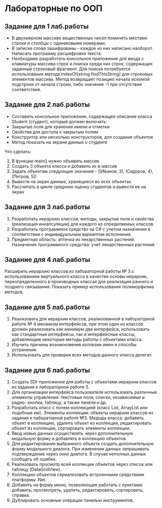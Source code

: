 # Лабораторные по ООП

## Задание для 1 лаб.работы

- В двухмерном массиве вещественных чисел поменять местами строки и столбцы с одинаковыми номерами.
- В записке слова зашифрованы – каждое из них написано наоборот. Написать программу расшифровки текста.
- Необходимо разработать консольное приложение для ввода с клавиатуры массива строк и поиска среди них строк, содержащих заданный строковый фрагмент.  Для поиска потребуется использование метода IndexOf(string findThisString) для строковых элементов массива. Метод возвращает позицию начала искомой подстроки от начала строки, либо значение -1 при отсутствии соответствия. 

## Задание для 2 лаб.работы

- Составить консольное приложение, содержащее описание класса Student (студент), который должен включать:
- Закрытые поля для хранения имени и отметки
- Свойства для доступа к закрытым полям
- Конструктор или несколько конструкторов, для создания объектов
- Метод показать на экране данные о студенте

Что сделать:
1.	В функции main() нужно объявить массив
2.	Создать 3 объекта класса и добавить их в массив
3.	Задать объектам следующие значения - ((Иванов, 3), (Сидоров, 4), (Петров, 5))
4.	Вывести на экран данные, хранящиеся во всех объектах.
5.	Рассчитать в цикле среднюю оценку студентов и вывести ее на экран

## Задание для 3 лаб.работы

1. Разработать иерархию классов, методы, закрытые поля и свойства (реализация инкапсуляции) для каждого из определяемых классов. 
2. Разработать программное средство на C# с учетом назначения в соответствии с индивидуальным вариантом исполнения. 
3. Предметная область: аптечка из лекарственных растений. Назначение программного средства: учет лекарственных растений.

## Задание для 4 лаб.работы

Расширить иерархию классов из лабораторной работы № 3 с использованием виртуального класса в качестве основы иерархии, 
переопределенного в производных классах для реализации раннего и позднего связывания. 
Показать пример использования полиморфизма методов.

## Задание для 5 лаб.работы

1. Реализовать для иерархии классов, реализованной в лабораторной работе № 4 механизм интерфейсов, 
при этом один из классов должен реализовать как минимум два интерфейса, использовать как стандартные интерфейсы, так и интерфейсные классы, 
добавляющие некоторые методы работы с объектами класса. 
2.	Изучить причины возникновения коллизии имен и способы устранения.
3.	Использовать для проверки всех методов данного класса делегат. 

## Задание для 6 лаб.работы

1.	Создать SDI-приложение для работы с объектами иерархии классов из задания к лабораторной работе 3.  
2.	Для организации интерфейса пользователя использовать различные элементы управления: текстовые поля, списки, независимые и радио- кнопки, таблицу, а также панели и др.
3.	Разработать класс с полем-коллекцией (класс List, ArrayList или подобные им). Элементы коллекции: объекты иерархии классов из задания к лабораторной работе №3. Медоды класса: добавить объект в коллекцию, удалить объект из коллекции, редактировать объект из коллекции, сортировать элементы коллекции.
4.	Ввод новых данных осуществлять через дополнительную модальную форму и добавлять в коллекцию объектов.
5.	Для редактирования выбранного объекта создать дополнительную форму модального диалога. При изменении данных запрашивать подтверждение через окно диалога. В случае неполных данных сообщать об ошибке.
6.	Реализовать просмотр всей коллекции объектов через список или таблицу (DataGridView). 
7.	Коллекцию объектов сериализовать встроенными средствами платформы .Net.
8.	Добавить на форму меню, позволяющее работать с пунктами: добавить, просмотреть, удалить, редактировать, сортировать, справка. 
9.	Дублировать основные операции панелью инструментов.

